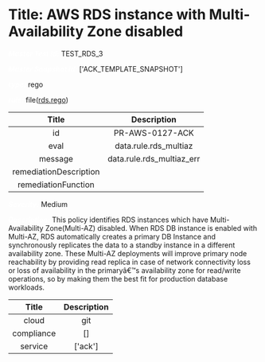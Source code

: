 



# Title: AWS RDS instance with Multi-Availability Zone disabled


***<font color="white">Master Test Id:</font>*** TEST_RDS_3

***<font color="white">Master Snapshot Id:</font>*** ['ACK_TEMPLATE_SNAPSHOT']

***<font color="white">type:</font>*** rego

***<font color="white">rule:</font>*** file([rds.rego])  
  
  
  
  

|Title|Description|
| :---: | :---: |
|id|PR-AWS-0127-ACK|
|eval|data.rule.rds_multiaz|
|message|data.rule.rds_multiaz_err|
|remediationDescription||
|remediationFunction||


***<font color="white">Severity:</font>*** Medium

***<font color="white">Description:</font>*** This policy identifies RDS instances which have Multi-Availability Zone(Multi-AZ) disabled. When RDS DB instance is enabled with Multi-AZ, RDS automatically creates a primary DB Instance and synchronously replicates the data to a standby instance in a different availability zone. These Multi-AZ deployments will improve primary node reachability by providing read replica in case of network connectivity loss or loss of availability in the primaryâ€™s availability zone for read/write operations, so by making them the best fit for production database workloads.  
  
  

|Title|Description|
| :---: | :---: |
|cloud|git|
|compliance|[]|
|service|['ack']|



[rds.rego]: https://github.com/prancer-io/prancer-compliance-test/tree/master/aws/ack/rds.rego

